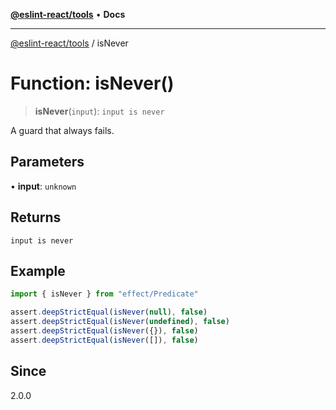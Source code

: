 [**@eslint-react/tools**](../README.md) • **Docs**

***

[@eslint-react/tools](../README.md) / isNever

# Function: isNever()

> **isNever**(`input`): `input is never`

A guard that always fails.

## Parameters

• **input**: `unknown`

## Returns

`input is never`

## Example

```ts
import { isNever } from "effect/Predicate"

assert.deepStrictEqual(isNever(null), false)
assert.deepStrictEqual(isNever(undefined), false)
assert.deepStrictEqual(isNever({}), false)
assert.deepStrictEqual(isNever([]), false)
```

## Since

2.0.0
